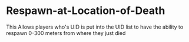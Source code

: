 # Respawn-at-Location-of-Death
This Allows players who's UID is put into the UID list to have the ability to respawn 0-300 meters from where they just died
